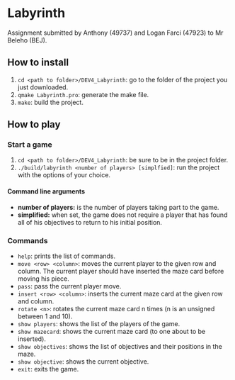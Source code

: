# Labyrinth
Assignment submitted by Anthony (49737) and Logan Farci (47923) to Mr Beleho (BEJ).

## How to install
1. ```cd <path to folder>/DEV4_Labyrinth```: go to the folder of the project you just downloaded.
2. ```qmake Labyrinth.pro```: generate the make file.
3. ```make```: build the project.

## How to play 
### Start a game
1. ```cd <path to folder>/DEV4_Labyrinth```: be sure to be in the project folder.
2. ```./build/labyrinth <number of players> [simplfied]```: run the project with the options of your choice.

#### Command line arguments
- **number of players:** is the number of players taking part to the game.
- **simplified:** when set, the game does not require a player that has found all of his objectives to return to his initial position.

### Commands
- ```help```: prints the list of commands.
- ```move <row> <column>```: moves the current player to the given row and column. The current player should have inserted the maze card before moving his piece.
- ```pass```: pass the current player move.
- ```insert <row> <column>```: inserts the current maze card at the given row and column.
- ```rotate <n>```: rotates the current maze card n times (n is an unsigned between 1 and 10).
- ```show players```: shows the list of the players of the game.
- ```show mazecard```: shows the current maze card (to one about to be inserted).
- ```show objectives```: shows the list of objectives and their positions in the maze.
- ```show objective```: shows the current objective.
- ```exit```: exits the game.